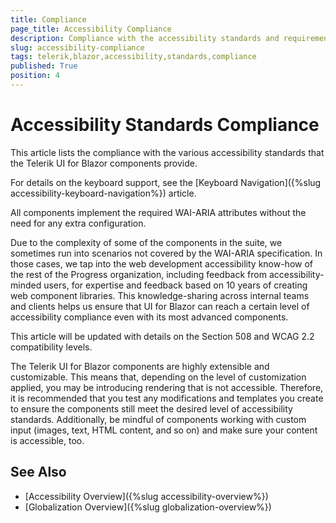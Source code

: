 ```yaml
---
title: Compliance
page_title: Accessibility Compliance
description: Compliance with the accessibility standards and requirements in the Telerik UI for Blazor suite.
slug: accessibility-compliance
tags: telerik,blazor,accessibility,standards,compliance
published: True
position: 4
---
```


# Accessibility Standards Compliance

This article lists the compliance with the various accessibility standards that the Telerik UI for Blazor components provide.

For details on the keyboard support, see the [Keyboard Navigation]({%slug accessibility-keyboard-navigation%}) article.

All components implement the required WAI-ARIA attributes without the need for any extra configuration.

Due to the complexity of some of the components in the suite, we sometimes run into scenarios not covered by the WAI-ARIA specification. In those cases, we tap into the web development accessibility know-how of the rest of the Progress organization, including feedback from accessibility-minded users, for expertise and feedback based on 10 years of creating web component libraries. This knowledge-sharing across internal teams and clients helps us ensure that UI for Blazor can reach a certain level of accessibility compliance even with its most advanced components.

This article will be updated with details on the Section 508 and WCAG 2.2 compatibility levels.

<!--
>caption Accessibility compliance levels support provided by the Telerik UI for Blazor components.
-->






The Telerik UI for Blazor components are highly extensible and customizable. This means that, depending on the level of customization applied, you may be introducing rendering that is not accessible. Therefore, it is recommended that you test any modifications and templates you create to ensure the components still meet the desired level of accessibility standards. Additionally, be mindful of components working with custom input (images, text, HTML content, and so on) and make sure your content is accessible, too.



## See Also

  * [Accessibility Overview]({%slug accessibility-overview%})
  * [Globalization Overview]({%slug globalization-overview%})
